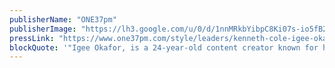 ```yaml
---
publisherName: "ONE37pm"
publisherImage: "https://lh3.google.com/u/0/d/1nnMRkbYibpC8Ki07s-io5fB2N-8tNTFR"
pressLink: "https://www.one37pm.com/style/leaders/kenneth-cole-igee-okafor"
blockQuote: '"Igee Okafor, is a 24-year-old content creator known for his cinematically striking images and his ability to capture a sort of dapper nostalgia that transcends his years. A well-traveled man about town, Okafor imbues a sense of elevation."'
---
```

